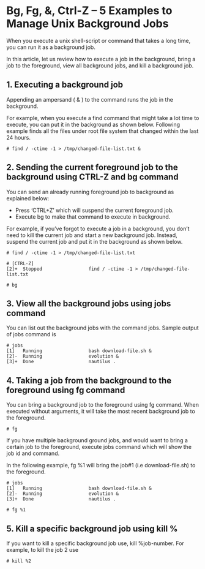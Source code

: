 # Bg, Fg, &, Ctrl-Z – 5 Examples to Manage Unix Background Jobs

When you execute a unix shell-script or command that takes a long time, you can run it as a background job.

In this article, let us review how to execute a job in the background, bring a job to the foreground, view all background jobs, and kill a background job.

## 1. Executing a background job
Appending an ampersand ( & ) to the command runs the job in the background.

For example, when you execute a find command that might take a lot time to execute, you can put it in the background as shown below. Following example finds all the files under root file system that changed within the last 24 hours.

```
# find / -ctime -1 > /tmp/changed-file-list.txt &
```

## 2. Sending the current foreground job to the background using CTRL-Z and bg command
You can send an already running foreground job to background as explained below:

- Press ‘CTRL+Z’ which will suspend the current foreground job.
- Execute bg to make that command to execute in background.

For example, if you’ve forgot to execute a job in a background, you don’t need to kill the current job and start a new background job. Instead, suspend the current job and put it in the background as shown below.

```
# find / -ctime -1 > /tmp/changed-file-list.txt

# [CTRL-Z]
[2]+  Stopped                 find / -ctime -1 > /tmp/changed-file-list.txt

# bg
```

## 3. View all the background jobs using jobs command
You can list out the background jobs with the command jobs. Sample output of jobs command is

```
# jobs
[1]   Running                 bash download-file.sh &
[2]-  Running                 evolution &
[3]+  Done                    nautilus .
```

## 4. Taking a job from the background to the foreground using fg command
You can bring a background job to the foreground using fg command. When executed without arguments, it will take the most recent background job to the foreground.

```
# fg
```

If you have multiple background ground jobs, and would want to bring a certain job to the foreground, execute jobs command which will show the job id and command.

In the following example, fg %1 will bring the job#1 (i.e download-file.sh) to the foreground.

```
# jobs
[1]   Running                 bash download-file.sh &
[2]-  Running                 evolution &
[3]+  Done                    nautilus .

# fg %1
```

## 5. Kill a specific background job using kill %
If you want to kill a specific background job use, kill %job-number. For example, to kill the job 2 use

```
# kill %2
```